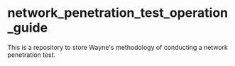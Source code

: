 # network_penetration_test_operation_guide
This is a repository to store Wayne's methodology of conducting a network penetration test.
